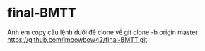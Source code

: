 # final-BMTT
Anh em copy câu lệnh dưới để clone về 
git clone -b origin master https://github.com/imbowbow42/final-BMTT.git
